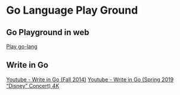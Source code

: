 # Go Language Play Ground

## Go Playground in web

[Play go-lang](https://play.golang.org/)

## Write in Go

[Youtube - Write in Go (Fall 2014)](https://youtu.be/LJvEIjRBSDA)
[Youtube - Write in Go (Spring 2019 “Disney” Concert) 4K](https://youtu.be/yhC-361QGJw)